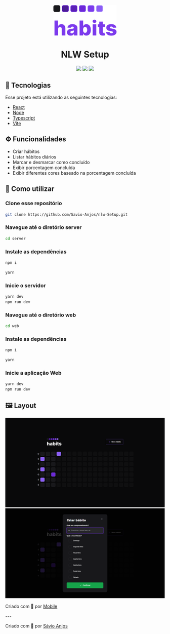  <p align='center'><img width='200' src="./.gitHub/logo.svg"/></p>

 <h1 align="center">NLW Setup</h1>

 <p align='center'>
<img src="https://img.shields.io/github/repo-size/Savio-Anjos/nlw-Setup?color=3B82F6">
<img src="https://img.shields.io/github/languages/count/Savio-Anjos/nlw-Setup?color=3B82F6">
<img src="https://img.shields.io/github/last-commit/Savio-Anjos/nlw-Setup?color=3B82F6"> 
</p>

## 🚀 Tecnologias
Esse projeto está utilizando as seguintes tecnologias:
    

- [React](https://pt-br.reactjs.org/)
- [Node](https://nodejs.org/en/)
- [Typescript](https://www.typescriptlang.org/)  
- [Vite](https://vitejs.dev/)  


## ⚙️ Funcionalidades
- Criar hábitos
- Listar hábitos diários
- Marcar e desmarcar como concluído
- Exibir porcentagem concluída
- Exibir diferentes cores baseado na porcentagem concluída

## 🎲 Como utilizar
### Clone esse repositório
```bash
git clone https://github.com/Savio-Anjos/nlw-Setup.git

```
### Navegue até o diretório server
```bash 
cd server
```

### Instale as dependências
```bash
npm i
```
```bash
yarn
```

### Inicie o servidor
```bash
yarn dev
npm run dev
```

### Navegue até o diretório web
```bash 
cd web
```

### Instale as dependências
```bash
npm i
```
```bash
yarn
```
### Inicie a aplicação Web
```bash
yarn dev
npm run dev
```

## 🖼️ Layout
<img src=".gitHub/home.png">
<img src=".gitHub/modal.png">


<p>Criado com 💙 por <a href='https://github.com/Savio-Anjos/' target='_blank'>Mobile</a></p>
---
<p>Criado com 💙 por <a href='https://github.com/Savio-Anjos/' target='_blank'>Sávio Anjos</a></p>


 
